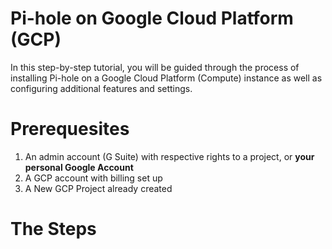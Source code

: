 # Pi-hole on Google Cloud Platform (GCP)
In this step-by-step tutorial, you will be guided through the process of installing Pi-hole on a Google Cloud Platform (Compute) instance as well as configuring additional features and settings. 

# Prerequesites
1. An admin account (G Suite) with respective rights to a project, or **your personal Google Account**
2. A GCP account with billing set up
3. A New GCP Project already created

# The Steps
